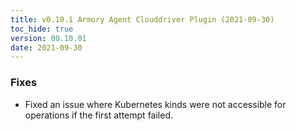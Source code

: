 ```yaml
---
title: v0.10.1 Armory Agent Clouddriver Plugin (2021-09-30)
toc_hide: true
version: 00.10.01
date: 2021-09-30
---
```


### Fixes

- Fixed an issue where Kubernetes kinds were not accessible for operations if the first attempt failed.
